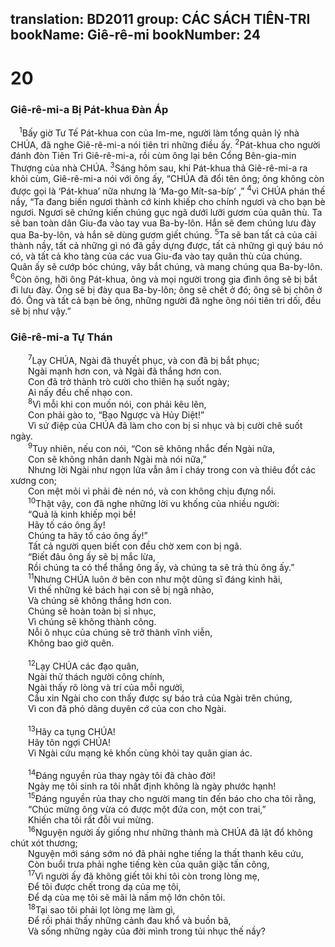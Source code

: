 translation: BD2011
group: CÁC SÁCH TIÊN-TRI
bookName: Giê-rê-mi 
bookNumber: 24
-------

<div class="title"><h1>20</h1><h3>Giê-rê-mi-a Bị Pát-khua Ðàn Áp</h3></div>
<span class="verse gie_20_1"> <sup>1</sup>Bấy giờ Tư Tế Pát-khua con của Im-me, người làm tổng quản lý nhà CHÚA, đã nghe Giê-rê-mi-a nói tiên tri những điều ấy. </span>
<span class="verse gie_20_2"><sup>2</sup>Pát-khua cho người đánh đòn Tiên Tri Giê-rê-mi-a, rồi cùm ông lại bên Cổng Bên-gia-min Thượng của nhà CHÚA. </span>
<span class="verse gie_20_3"><sup>3</sup>Sáng hôm sau, khi Pát-khua thả Giê-rê-mi-a ra khỏi cùm, Giê-rê-mi-a nói với ông ấy, “CHÚA đã đổi tên ông; ông không còn được gọi là ‘Pát-khua’ nữa nhưng là ‘Ma-go Mít-sa-bíp’ ,” </span>
<span class="verse gie_20_4"><sup>4</sup>vì CHÚA phán thế nầy, “Ta đang biến ngươi thành cớ kinh khiếp cho chính ngươi và cho bạn bè ngươi. Ngươi sẽ chứng kiến chúng gục ngã dưới lưỡi gươm của quân thù. Ta sẽ ban toàn dân Giu-đa vào tay vua Ba-by-lôn. Hắn sẽ đem chúng lưu đày qua Ba-by-lôn, và hắn sẽ dùng gươm giết chúng. </span>
<span class="verse gie_20_5"><sup>5</sup>Ta sẽ ban tất cả của cải thành nầy, tất cả những gì nó đã gầy dựng được, tất cả những gì quý báu nó có, và tất cả kho tàng của các vua Giu-đa vào tay quân thù của chúng. Quân ấy sẽ cướp bóc chúng, vây bắt chúng, và mang chúng qua Ba-by-lôn. </span>
<span class="verse gie_20_6"><sup>6</sup>Còn ông, hỡi ông Pát-khua, ông và mọi người trong gia đình ông sẽ bị bắt đi lưu đày. Ông sẽ bị đày qua Ba-by-lôn; ông sẽ chết ở đó; ông sẽ bị chôn ở đó. Ông và tất cả bạn bè ông, những người đã nghe ông nói tiên tri dối, đều sẽ bị như vậy.”<br/></span>
<div class="title"><h3>Giê-rê-mi-a Tự Thán</h3></div>
<span class="verse gie_20_7">  <sup>7</sup>Lạy CHÚA, Ngài đã thuyết phục, và con đã bị bắt phục;<br/>  Ngài mạnh hơn con, và Ngài đã thắng hơn con.<br/>  Con đã trở thành trò cười cho thiên hạ suốt ngày;<br/>  Ai nấy đều chế nhạo con.<br/></span>
<span class="verse gie_20_8">  <sup>8</sup>Vì mỗi khi con muốn nói, con phải kêu lên,<br/>  Con phải gào to, “Bạo Ngược và Hủy Diệt!” <br/>  Vì sứ điệp của CHÚA đã làm cho con bị sỉ nhục và bị cười chê suốt ngày.<br/></span>
<span class="verse gie_20_9">  <sup>9</sup>Tuy nhiên, nếu con nói, “Con sẽ không nhắc đến Ngài nữa,<br/>  Con sẽ không nhân danh Ngài mà nói nữa,” <br/>  Nhưng lời Ngài như ngọn lửa vẫn âm ỉ cháy trong con và thiêu đốt các xương con;<br/>  Con mệt mỏi vì phải đè nén nó, và con không chịu đựng nổi.<br/></span>
<span class="verse gie_20_10">  <sup>10</sup>Thật vậy, con đã nghe những lời vu khống của nhiều người: <br/>  “Quả là kinh khiếp mọi bề!<br/>  Hãy tố cáo ông ấy!<br/>  Chúng ta hãy tố cáo ông ấy!” <br/>  Tất cả người quen biết con đều chờ xem con bị ngã.<br/>  “Biết đâu ông ấy sẽ bị mắc lừa,<br/>  Rồi chúng ta có thể thắng ông ấy, và chúng ta sẽ trả thù ông ấy.” <br/></span>
<span class="verse gie_20_11">  <sup>11</sup>Nhưng CHÚA luôn ở bên con như một dũng sĩ đáng kinh hãi,<br/>  Vì thế những kẻ bách hại con sẽ bị ngã nhào,<br/>  Và chúng sẽ không thắng hơn con.<br/>  Chúng sẽ hoàn toàn bị sỉ nhục,<br/>  Vì chúng sẽ không thành công.<br/>  Nỗi ô nhục của chúng sẽ trở thành vĩnh viễn,<br/>  Không bao giờ quên.<br/><br/></span>
<span class="verse gie_20_12">  <sup>12</sup>Lạy CHÚA các đạo quân,<br/>  Ngài thử thách người công chính,<br/>  Ngài thấy rõ lòng và trí của mỗi người,<br/>  Cầu xin Ngài cho con thấy được sự báo trả của Ngài trên chúng,<br/>  Vì con đã phó dâng duyên cớ của con cho Ngài.<br/><br/></span>
<span class="verse gie_20_13">  <sup>13</sup>Hãy ca tụng CHÚA!<br/>  Hãy tôn ngợi CHÚA!<br/>  Vì Ngài cứu mạng kẻ khốn cùng khỏi tay quân gian ác.<br/><br/></span>
<span class="verse gie_20_14">  <sup>14</sup>Ðáng nguyền rủa thay ngày tôi đã chào đời!<br/>  Ngày mẹ tôi sinh ra tôi nhất định không là ngày phước hạnh!<br/></span>
<span class="verse gie_20_15">  <sup>15</sup>Ðáng nguyền rủa thay cho người mang tin đến báo cho cha tôi rằng,<br/>  “Chúc mừng ông vừa có được một đứa con, một con trai,” <br/>  Khiến cha tôi rất đỗi vui mừng.<br/></span>
<span class="verse gie_20_16">  <sup>16</sup>Nguyện người ấy giống như những thành mà CHÚA đã lật đổ không chút xót thương;<br/>  Nguyện mới sáng sớm nó đã phải nghe tiếng la thất thanh kêu cứu,<br/>  Còn buổi trưa phải nghe tiếng kèn của quân giặc tấn công,<br/></span>
<span class="verse gie_20_17">  <sup>17</sup>Vì người ấy đã không giết tôi khi tôi còn trong lòng mẹ,<br/>  Ðể tôi được chết trong dạ của mẹ tôi,<br/>  Ðể dạ của mẹ tôi sẽ mãi là nấm mộ lớn chôn tôi.<br/></span>
<span class="verse gie_20_18">  <sup>18</sup>Tại sao tôi phải lọt lòng mẹ làm gì,<br/>  Ðể rồi phải thấy những cảnh đau khổ và buồn bã,<br/>  Và sống những ngày của đời mình trong tủi nhục thế nầy?<br/></span>
